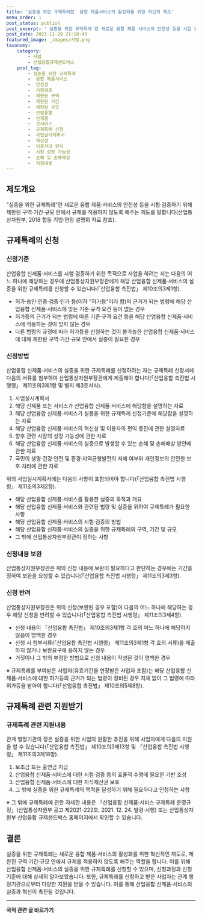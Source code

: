 ```yaml
---
title: '실증을 위한 규제특례란  융합 제품서비스의 활성화를 위한 혁신적 제도'
menu_order: 1
post_status: publish
post_excerpt: ' 실증을 위한 규제특례 란 새로운 융합 제품 서비스의 안전성 등을 시험 검증하기 위해 제한된 구역 기간 규모 안에서 규제를 적용하지 않도록 해주는 제도를 말합니다 산업통상자원부, 2018 합동 기업 현장 설명회 자료 참조 .'
post_date: 2023-11-20 21:18:43
featured_image: _images/사업.png
taxonomy:
    category:
        - 사업
        - 산업융합규제샌드박스
    post_tag:
        - 실증을 위한 규제특례
        -  융합 제품서비스
        -  안전성
        -  시험검증
        -  제한된 구역
        -  제한된 기간
        -  제한된 규모
        -  산업융합
        -  신제품
        -  신서비스
        -  규제특례 신청
        -  사업실시계획서
        -  혁신성
        -  이용자의 편익
        -  시장 성장 가능성
        -  손해 및 손해배상
        -  지원내용
---
```



## 제도개요
"실증을 위한 규제특례"란 새로운 융합 제품·서비스의 안전성 등을 시험·검증하기 위해 제한된 구역·기간·규모 안에서 규제를 적용하지 않도록 해주는 제도를 말합니다(산업통상자원부, 2018 합동 기업·현장 설명회 자료 참조).

## 규제특례의 신청
### 신청기준
산업융합 신제품·서비스를 시험·검증하기 위한 목적으로 사업을 하려는 자는 다음의 어느 하나에 해당하는 경우에 산업통상자원부장관에게 해당 산업융합 신제품·서비스의 실증을 위한 규제특례를 신청할 수 있습니다(「산업융합 촉진법」 제10조의3제1항).
- 허가·승인·인증·검증·인가 등(이하 "허가등"이라 함)의 근거가 되는 법령에 해당 산업융합 신제품·서비스에 맞는 기준·규격·요건 등이 없는 경우
- 허가등의 근거가 되는 법령에 따른 기준·규격·요건 등을 해당 산업융합 신제품·서비스에 적용하는 것이 맞지 않는 경우
- 다른 법령의 규정에 따라 허가등을 신청하는 것이 불가능한 산업융합 신제품·서비스에 대해 제한된 구역·기간·규모 안에서 실증이 필요한 경우

### 신청방법
산업융합 신제품·서비스의 실증을 위한 규제특례를 신청하려는 자는 규제특례 신청서에 다음의 서류를 첨부하여 산업통상자원부장관에게 제출해야 합니다(「산업융합 촉진법 시행령」 제11조의3제1항 및 별지 제3호서식).
1. 사업실시계획서
2. 해당 신제품 또는 서비스가 산업융합 신제품·서비스에 해당함을 설명하는 자료
3. 해당 산업융합 신제품·서비스가 실증을 위한 규제특례 신청기준에 해당함을 설명하는 자료
4. 해당 산업융합 신제품·서비스의 혁신성 및 이용자의 편익 증진에 관한 설명자료
5. 향후 관련 시장의 성장 가능성에 관한 자료
6. 해당 산업융합 신제품·서비스의 실증으로 발생할 수 있는 손해 및 손해배상 방안에 관한 자료
7. 국민의 생명·건강·안전 및 환경·지역균형발전의 저해 여부와 개인정보의 안전한 보호·처리에 관한 자료

위의 사업실시계획서에는 다음의 사항이 포함되어야 합니다(「산업융합 촉진법 시행령」 제11조의3제2항).
- 해당 산업융합 신제품·서비스를 활용한 실증의 목적과 개요
- 해당 산업융합 신제품·서비스와 관련된 법령 및 실증을 위하여 규제특례가 필요한 사항
- 해당 산업융합 신제품·서비스의 시험·검증의 방법
- 해당 산업융합 신제품·서비스의 실증을 위한 규제특례의 구역, 기간 및 규모
- 그 밖에 산업통상자원부장관이 정하는 사항

### 신청내용 보완
산업통상자원부장관은 위의 신청 내용에 보완이 필요하다고 판단하는 경우에는 기간을 정하여 보완을 요청할 수 있습니다(「산업융합 촉진법 시행령」 제11조의3제3항).

### 신청 반려
산업통상자원부장관은 위의 신청(보완된 경우 포함)이 다음의 어느 하나에 해당하는 경우 해당 신청을 반려할 수 있습니다(「산업융합 촉진법 시행령」 제11조의3제4항).
- 신청 내용이 「산업융합 촉진법」 제10조의3제1항 각 호의 어느 하나에 해당하지 않음이 명백한 경우
- 신청 시 첨부서류(「산업융합 촉진법 시행령」 제11조의3제1항 각 호의 서류)를 제출하지 않거나 보완요구에 응하지 않는 경우
- 거짓이나 그 밖의 부정한 방법으로 신청 내용이 작성된 것이 명백한 경우

※ 규제특례를 부여받은 사업자(유효기간을 연장받은 사업자 포함)는 해당 산업융합 신제품·서비스에 대한 허가등의 근거가 되는 법령이 정비된 경우 지체 없이 그 법령에 따라 허가등을 받아야 합니다(「산업융합 촉진법」 제10조의5제8항).

## 규제특례 관련 지원받기
### 규제특례 관련 지원내용
관계 행정기관의 장은 실증을 위한 사업의 원활한 추진을 위해 사업자에게 다음의 지원을 할 수 있습니다(「산업융합 촉진법」 제10조의3제13항 및 「산업융합 촉진법 시행령」 제11조의3제18항).
1. 보조금 또는 출연금 지급
2. 산업융합 신제품·서비스에 대한 시험·검증 등의 효율적 수행에 필요한 기반 조성
3. 산업융합 신제품·서비스에 대한 지식재산권 보호
4. 그 밖에 실증을 위한 규제특례의 목적을 달성하기 위해 필요하다고 인정하는 사항

※ 그 밖에 규제특례에 관한 자세한 내용은 「산업융합 신제품·서비스 규제특례 운영규정」(산업통상자원부 공고 제2021-222호, 2021. 12. 24. 발령·시행) 또는 산업통상자원부 산업융합 규제샌드박스 홈페이지에서 확인할 수 있습니다.

## 결론
실증을 위한 규제특례는 새로운 융합 제품·서비스의 활성화를 위한 혁신적인 제도로, 제한된 구역·기간·규모 안에서 규제를 적용하지 않도록 해주는 역할을 합니다. 이를 위해 산업융합 신제품·서비스의 실증을 위한 규제특례를 신청할 수 있으며, 신청과정과 신청기준에 대해 상세히 알아보았습니다. 또한, 규제특례를 신청하고 받은 사업자는 관계 행정기관으로부터 다양한 지원을 받을 수 있습니다. 이를 통해 산업융합 신제품·서비스의 실증과 혁신이 촉진될 것입니다. 
<!-- wp:separator -->
<hr class="wp-block-separator has-alpha-channel-opacity"/>
<!-- /wp:separator -->

<!-- wp:group {"backgroundColor":"base","layout":{"type":"constrained"}} -->
<div class="wp-block-group has-base-background-color has-background"><!-- wp:paragraph {"align":"center","fontSize":"medium"} -->
<p class="has-text-align-center has-large-font-size"><strong>국적 관련 글 바로가기</strong></p>
<!-- /wp:paragraph -->


<!-- wp:latest-posts
{"categories":[{"id":14351,"count":19,"description":"","link":"https://uknowlaw.com/category/%ea%b5%ad%ec%a0%81/","name":"국적","slug":"국적","taxonomy":"category","parent":0,"meta":[],"_links":{"self":[{"href":"https://uknowlaw.com/wp-json/wp/v2/categories/14351"}],"collection":[{"href":"https://uknowlaw.com/wp-json/wp/v2/categories"}],"about":[{"href":"https://uknowlaw.com/wp-json/wp/v2/taxonomies/category"}],"wp:post_type":[{"href":"https://uknowlaw.com/wp-json/wp/v2/posts?categories=14351"}],"curies":[{"name":"wp","href":"https://api.w.org/{rel}","templated":true}]}}],"postsToShow":100,"excerptLength":28,"postLayout":"grid","columns":2,"featuredImageAlign":"left","featuredImageSizeSlug":"large","fontSize":"small"} /--></div>
<!-- /wp:group -->